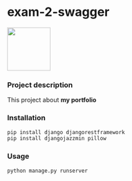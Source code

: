 # exam-2-swagger
 
<img src="https://www.djangoproject.com/m/img/logos/django-logo-negative.png" width="100">

### Project description

This project about **my portfolio**

### Installation

```bash
pip install django djangorestframework
pip install djangojazzmin pillow
```

### Usage

```bash
python manage.py runserver
```

